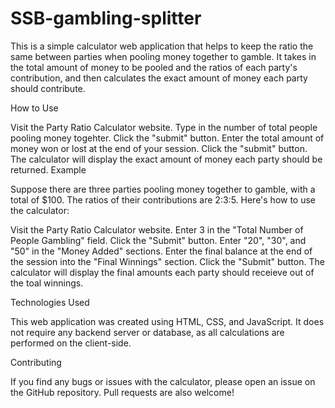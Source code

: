 # SSB-gambling-splitter


This is a simple calculator web application that helps to keep the ratio the same between parties when pooling money together to gamble. It takes in the total amount of money to be pooled and the ratios of each party's contribution, and then calculates the exact amount of money each party should contribute.

How to Use

Visit the Party Ratio Calculator website.
Type in the number of total people pooling money togehter.
Click the "submit" button.
Enter the total amount of money won or lost at the end of your session.
Click the "submit" button.
The calculator will display the exact amount of money each party should be returned.
Example

Suppose there are three parties pooling money together to gamble, with a total of $100. The ratios of their contributions are 2:3:5. Here's how to use the calculator:

Visit the Party Ratio Calculator website.
Enter 3 in the "Total Number of People Gambling" field.
Click the "Submit" button.
Enter "20", "30", and "50" in the "Money Added" sections.
Enter the final balance at the end of the session into the "Final Winnings" section.
Click the "Submit" button.
The calculator will display the final amounts each party should receieve out of the toal winnings.

Technologies Used

This web application was created using HTML, CSS, and JavaScript. It does not require any backend server or database, as all calculations are performed on the client-side.

Contributing

If you find any bugs or issues with the calculator, please open an issue on the GitHub repository. Pull requests are also welcome!


